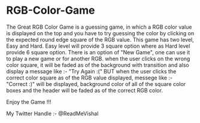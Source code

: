 # RGB-Color-Game
The Great RGB Color Game is a guessing game, in which a RGB color value is displayed on the top and you have to try guessing the color by clicking on the expected round edge square of the RGB value.
This game has two level, Easy and Hard. Easy level will provide 3 square option where as Hard level provide 6 square option.
There is an option of "New Game", one can use it to play a new game or for another RGB.
when the user clicks on the wrong color square, it will be faded as of the background with transition and also display a message like :- "Try Again :(" BUT when the user clicks the correct color square as of the RGB value displayed, messege like :- "Correct :)" will be displayed, background color of all of the square color boxes and the header will be faded as of the correct RGB color.

Enjoy the Game !!!

My Twitter Handle :- @ReadMeVishal
